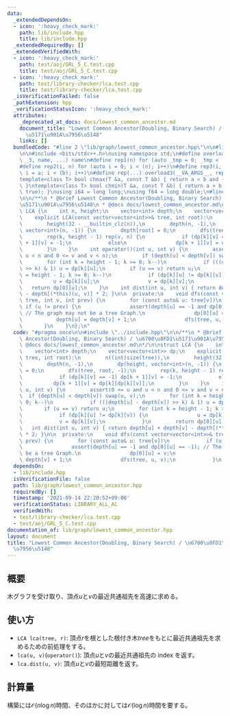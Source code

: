 ```yaml
---
data:
  _extendedDependsOn:
  - icon: ':heavy_check_mark:'
    path: lib/include.hpp
    title: lib/include.hpp
  _extendedRequiredBy: []
  _extendedVerifiedWith:
  - icon: ':heavy_check_mark:'
    path: test/aoj/GRL_5_C.test.cpp
    title: test/aoj/GRL_5_C.test.cpp
  - icon: ':heavy_check_mark:'
    path: test/library-checker/lca.test.cpp
    title: test/library-checker/lca.test.cpp
  _isVerificationFailed: false
  _pathExtension: hpp
  _verificationStatusIcon: ':heavy_check_mark:'
  attributes:
    _deprecated_at_docs: docs/lowest_common_ancestor.md
    document_title: "Lowest Common Ancestor(Doubling, Binary Search) / \u6700\u8FD1\
      \u5171\u901A\u7956\u5148"
    links: []
  bundledCode: "#line 2 \"lib/graph/lowest_common_ancestor.hpp\"\n\n#line 2 \"lib/include.hpp\"\
    \n\n#include <bits/stdc++.h>\nusing namespace std;\n#define overload3(_1, _2,\
    \ _3, name, ...) name\n#define rep1(n) for (auto _tmp = 0; _tmp < (n); _tmp++)\n\
    #define rep2(i, n) for (auto i = 0; i < (n); i++)\n#define rep3(i, a, b) for (auto\
    \ i = a; i < (b); i++)\n#define rep(...) overload3(__VA_ARGS__, rep3, rep2, rep1)(__VA_ARGS__)\n\
    template<class T> bool chmax(T &a, const T &b) { return a < b and (a = b, true);\
    \ }\ntemplate<class T> bool chmin(T &a, const T &b) { return a > b and (a = b,\
    \ true); }\nusing i64 = long long;\nusing f64 = long double;\n#line 4 \"lib/graph/lowest_common_ancestor.hpp\"\
    \n\n/**\n * @brief Lowest Common Ancestor(Doubling, Binary Search) / \u6700\u8FD1\
    \u5171\u901A\u7956\u5148\n * @docs docs/lowest_common_ancestor.md\n*/\n\nstruct\
    \ LCA {\n    int n, height;\n    vector<int> depth;\n    vector<vector<int>> dp;\n\
    \    explicit LCA(const vector<vector<int>>& tree, int root):\n        n((int)size(tree)),\n\
    \        height(32 - __builtin_clz(n)),\n        depth(n, -1),\n        dp(height,\
    \ vector<int>(n, -1)) {\n        depth[root] = 0;\n        dfs(tree, root, -1);\n\
    \        rep(k, height - 1) rep(v, n) {\n            if (dp[k][v] == -1) dp[k\
    \ + 1][v] = -1;\n            else\n                dp[k + 1][v] = dp[k][dp[k][v]];\n\
    \        }\n    }\n    int operator()(int u, int v) {\n        assert(0 <= u and\
    \ u < n and 0 <= v and v < n);\n        if (depth[u] < depth[v]) swap(u, v);\n\
    \        for (int k = height - 1; k >= 0; k--)\n            if (((depth[u] - depth[v])\
    \ >> k) & 1) u = dp[k][u];\n        if (u == v) return u;\n        for (int k\
    \ = height - 1; k >= 0; k--)\n            if (dp[k][u] != dp[k][v]) {\n      \
    \          u = dp[k][u];\n                v = dp[k][v];\n            }\n     \
    \   return dp[0][u];\n    }\n    int dist(int u, int v) { return depth[u] + depth[v]\
    \ - depth[(*this)(u, v)] * 2; }\n\n  private:\n    void dfs(const vector<vector<int>>&\
    \ tree, int v, int prev) {\n        for (const auto& u: tree[v])\n           \
    \ if (u != prev) {\n                assert(depth[u] == -1 and dp[0][u] == -1);\
    \ // The graph may not be a tree Graph.\n                dp[0][u] = v;\n     \
    \           depth[u] = depth[v] + 1;\n                dfs(tree, u, v);\n     \
    \       }\n    }\n};\n"
  code: "#pragma once\n\n#include \"../include.hpp\"\n\n/**\n * @brief Lowest Common\
    \ Ancestor(Doubling, Binary Search) / \u6700\u8FD1\u5171\u901A\u7956\u5148\n *\
    \ @docs docs/lowest_common_ancestor.md\n*/\n\nstruct LCA {\n    int n, height;\n\
    \    vector<int> depth;\n    vector<vector<int>> dp;\n    explicit LCA(const vector<vector<int>>&\
    \ tree, int root):\n        n((int)size(tree)),\n        height(32 - __builtin_clz(n)),\n\
    \        depth(n, -1),\n        dp(height, vector<int>(n, -1)) {\n        depth[root]\
    \ = 0;\n        dfs(tree, root, -1);\n        rep(k, height - 1) rep(v, n) {\n\
    \            if (dp[k][v] == -1) dp[k + 1][v] = -1;\n            else\n      \
    \          dp[k + 1][v] = dp[k][dp[k][v]];\n        }\n    }\n    int operator()(int\
    \ u, int v) {\n        assert(0 <= u and u < n and 0 <= v and v < n);\n      \
    \  if (depth[u] < depth[v]) swap(u, v);\n        for (int k = height - 1; k >=\
    \ 0; k--)\n            if (((depth[u] - depth[v]) >> k) & 1) u = dp[k][u];\n \
    \       if (u == v) return u;\n        for (int k = height - 1; k >= 0; k--)\n\
    \            if (dp[k][u] != dp[k][v]) {\n                u = dp[k][u];\n    \
    \            v = dp[k][v];\n            }\n        return dp[0][u];\n    }\n \
    \   int dist(int u, int v) { return depth[u] + depth[v] - depth[(*this)(u, v)]\
    \ * 2; }\n\n  private:\n    void dfs(const vector<vector<int>>& tree, int v, int\
    \ prev) {\n        for (const auto& u: tree[v])\n            if (u != prev) {\n\
    \                assert(depth[u] == -1 and dp[0][u] == -1); // The graph may not\
    \ be a tree Graph.\n                dp[0][u] = v;\n                depth[u] =\
    \ depth[v] + 1;\n                dfs(tree, u, v);\n            }\n    }\n};\n"
  dependsOn:
  - lib/include.hpp
  isVerificationFile: false
  path: lib/graph/lowest_common_ancestor.hpp
  requiredBy: []
  timestamp: '2021-09-14 22:20:52+09:00'
  verificationStatus: LIBRARY_ALL_AC
  verifiedWith:
  - test/library-checker/lca.test.cpp
  - test/aoj/GRL_5_C.test.cpp
documentation_of: lib/graph/lowest_common_ancestor.hpp
layout: document
title: "Lowest Common Ancestor(Doubling, Binary Search) / \u6700\u8FD1\u5171\u901A\
  \u7956\u5148"
---
```


## 概要

木グラフを受け取り、頂点$u$と$v$の最近共通祖先を高速に求める。

## 使い方

- `LCA lca(tree, r)`: 頂点$r$を根とした根付き木$tree$をもとに最近共通祖先を求めるための前処理をする。
- `lca(u, v)`(`operator()`): 頂点$u$と$v$の最近共通祖先の index を返す。
- `lca.dist(u, v)`: 頂点$u$と$v$の最短距離を返す。

## 計算量

構築には$\mathcal{O}(n\log n)$時間、そのほかに対しては$\mathcal{O}(\log n)$時間を要する。